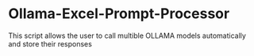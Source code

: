 # Ollama-Excel-Prompt-Processor
This script allows the user to call multible OLLAMA models automatically and store their responses
